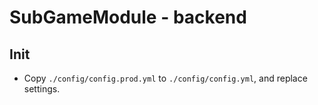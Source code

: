 # SubGameModule - backend

## Init

- Copy `./config/config.prod.yml` to `./config/config.yml`, and replace settings.
